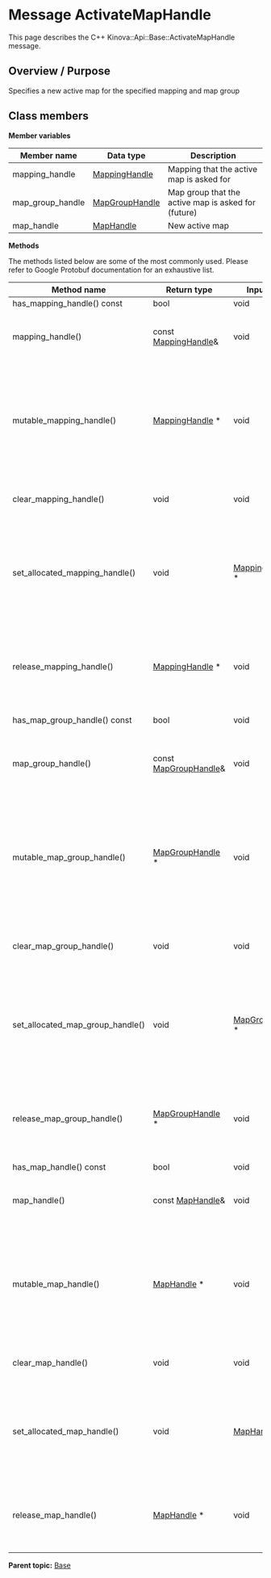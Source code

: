 # Message ActivateMapHandle

This page describes the C++ Kinova::Api::Base::ActivateMapHandle message.

## Overview / Purpose

Specifies a new active map for the specified mapping and map group

## Class members

 **Member variables** 

|Member name|Data type|Description|
|-----------|---------|-----------|
|mapping\_handle| [MappingHandle](msg_Base_MappingHandle.md#)|Mapping that the active map is asked for|
|map\_group\_handle| [MapGroupHandle](msg_Base_MapGroupHandle.md#)|Map group that the active map is asked for \(future\)|
|map\_handle| [MapHandle](msg_Base_MapHandle.md#)|New active map|

 **Methods** 

The methods listed below are some of the most commonly used. Please refer to Google Protobuf documentation for an exhaustive list.

|Method name|Return type|Input type|Description|
|-----------|-----------|----------|-----------|
|has\_mapping\_handle\(\) const|bool|void|Returns true if mapping\_handle is set.|
|mapping\_handle\(\)|const [MappingHandle](msg_Base_MappingHandle.md#)&|void|Returns the current value of mapping\_handle. If mapping\_handle is not set, returns a [MappingHandle](msg_Base_MappingHandle.md#) with none of its fields set \(possibly mapping\_handle::default\_instance\(\)\).|
|mutable\_mapping\_handle\(\)| [MappingHandle](msg_Base_MappingHandle.md#) \*|void|Returns a pointer to the mutable [MappingHandle](msg_Base_MappingHandle.md#) object that stores the field's value. If the field was not set prior to the call, then the returned [MappingHandle](msg_Base_MappingHandle.md#) will have none of its fields set \(i.e. it will be identical to a newly-allocated [MappingHandle](msg_Base_MappingHandle.md#)\). After calling this, has\_mapping\_handle\(\) will return true and mapping\_handle\(\) will return a reference to the same instance of [MappingHandle](msg_Base_MappingHandle.md#).|
|clear\_mapping\_handle\(\)|void|void|Clears the value of the field. After calling this, has\_mapping\_handle\(\) will return false and mapping\_handle\(\) will return the default value.|
|set\_allocated\_mapping\_handle\(\)|void| [MappingHandle](msg_Base_MappingHandle.md#) \*|Sets the [MappingHandle](msg_Base_MappingHandle.md#) object to the field and frees the previous field value if it exists. If the [MappingHandle](msg_Base_MappingHandle.md#) pointer is not NULL, the message takes ownership of the allocated [MappingHandle](msg_Base_MappingHandle.md#) object and has\_ [MappingHandle](msg_Base_MappingHandle.md#)\(\) will return true. Otherwise, if the mapping\_handle is NULL, the behavior is the same as calling clear\_mapping\_handle\(\).|
|release\_mapping\_handle\(\)| [MappingHandle](msg_Base_MappingHandle.md#) \*|void|Releases the ownership of the field and returns the pointer of the [MappingHandle](msg_Base_MappingHandle.md#) object. After calling this, caller takes the ownership of the allocated [MappingHandle](msg_Base_MappingHandle.md#) object, has\_mapping\_handle\(\) will return false, and mapping\_handle\(\) will return the default value.|
|has\_map\_group\_handle\(\) const|bool|void|Returns true if map\_group\_handle is set.|
|map\_group\_handle\(\)|const [MapGroupHandle](msg_Base_MapGroupHandle.md#)&|void|Returns the current value of map\_group\_handle. If map\_group\_handle is not set, returns a [MapGroupHandle](msg_Base_MapGroupHandle.md#) with none of its fields set \(possibly map\_group\_handle::default\_instance\(\)\).|
|mutable\_map\_group\_handle\(\)| [MapGroupHandle](msg_Base_MapGroupHandle.md#) \*|void|Returns a pointer to the mutable [MapGroupHandle](msg_Base_MapGroupHandle.md#) object that stores the field's value. If the field was not set prior to the call, then the returned [MapGroupHandle](msg_Base_MapGroupHandle.md#) will have none of its fields set \(i.e. it will be identical to a newly-allocated [MapGroupHandle](msg_Base_MapGroupHandle.md#)\). After calling this, has\_map\_group\_handle\(\) will return true and map\_group\_handle\(\) will return a reference to the same instance of [MapGroupHandle](msg_Base_MapGroupHandle.md#).|
|clear\_map\_group\_handle\(\)|void|void|Clears the value of the field. After calling this, has\_map\_group\_handle\(\) will return false and map\_group\_handle\(\) will return the default value.|
|set\_allocated\_map\_group\_handle\(\)|void| [MapGroupHandle](msg_Base_MapGroupHandle.md#) \*|Sets the [MapGroupHandle](msg_Base_MapGroupHandle.md#) object to the field and frees the previous field value if it exists. If the [MapGroupHandle](msg_Base_MapGroupHandle.md#) pointer is not NULL, the message takes ownership of the allocated [MapGroupHandle](msg_Base_MapGroupHandle.md#) object and has\_ [MapGroupHandle](msg_Base_MapGroupHandle.md#)\(\) will return true. Otherwise, if the map\_group\_handle is NULL, the behavior is the same as calling clear\_map\_group\_handle\(\).|
|release\_map\_group\_handle\(\)| [MapGroupHandle](msg_Base_MapGroupHandle.md#) \*|void|Releases the ownership of the field and returns the pointer of the [MapGroupHandle](msg_Base_MapGroupHandle.md#) object. After calling this, caller takes the ownership of the allocated [MapGroupHandle](msg_Base_MapGroupHandle.md#) object, has\_map\_group\_handle\(\) will return false, and map\_group\_handle\(\) will return the default value.|
|has\_map\_handle\(\) const|bool|void|Returns true if map\_handle is set.|
|map\_handle\(\)|const [MapHandle](msg_Base_MapHandle.md#)&|void|Returns the current value of map\_handle. If map\_handle is not set, returns a [MapHandle](msg_Base_MapHandle.md#) with none of its fields set \(possibly map\_handle::default\_instance\(\)\).|
|mutable\_map\_handle\(\)| [MapHandle](msg_Base_MapHandle.md#) \*|void|Returns a pointer to the mutable [MapHandle](msg_Base_MapHandle.md#) object that stores the field's value. If the field was not set prior to the call, then the returned [MapHandle](msg_Base_MapHandle.md#) will have none of its fields set \(i.e. it will be identical to a newly-allocated [MapHandle](msg_Base_MapHandle.md#)\). After calling this, has\_map\_handle\(\) will return true and map\_handle\(\) will return a reference to the same instance of [MapHandle](msg_Base_MapHandle.md#).|
|clear\_map\_handle\(\)|void|void|Clears the value of the field. After calling this, has\_map\_handle\(\) will return false and map\_handle\(\) will return the default value.|
|set\_allocated\_map\_handle\(\)|void| [MapHandle](msg_Base_MapHandle.md#) \*|Sets the [MapHandle](msg_Base_MapHandle.md#) object to the field and frees the previous field value if it exists. If the [MapHandle](msg_Base_MapHandle.md#) pointer is not NULL, the message takes ownership of the allocated [MapHandle](msg_Base_MapHandle.md#) object and has\_ [MapHandle](msg_Base_MapHandle.md#)\(\) will return true. Otherwise, if the map\_handle is NULL, the behavior is the same as calling clear\_map\_handle\(\).|
|release\_map\_handle\(\)| [MapHandle](msg_Base_MapHandle.md#) \*|void|Releases the ownership of the field and returns the pointer of the [MapHandle](msg_Base_MapHandle.md#) object. After calling this, caller takes the ownership of the allocated [MapHandle](msg_Base_MapHandle.md#) object, has\_map\_handle\(\) will return false, and map\_handle\(\) will return the default value.|

**Parent topic:** [Base](../references/summary_Base.md)

